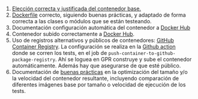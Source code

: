 1. [Elección correcta y justificada del contenedor base.](justificacion_imagen_docker.md)
2. [Dockerfile](https://github.com/cecimerelo/VizYourData/blob/main/Dockerfile) correcto, siguiendo buenas prácticas, 
y adaptado de forma correcta a las clases o módulos que se están testeando.
3. Documentación configuración automática del contenedor a [Docker Hub](configuracion_docker_hub)
4. Contenedor subido correctamente a [Docker Hub](https://hub.docker.com/repository/docker/cecimerelo/vizyourdata/).
5. Uso de registros alternativos y públicos de contenedores: [GitHub Container Registry](https://github.com/cecimerelo?tab=packages).
La configuración se realiza en la [Github action](https://github.com/cecimerelo/VizYourData/blob/main/.github/workflows/run_test.yml)
donde se corren los tests, en el job de `push-container-to-github-package-registry`. Ahí se loguea en GPR construye
y sube el contenedor automáticamente. Además hay que asegurarse de que esté público.
6. Documentación de [buenas prácticas](justificacion_imagen_docker.md) en la optimización del tamaño y/o la 
velocidad del contenedor resultante, incluyendo comparación de diferentes imágenes base por tamaño o velocidad de ejecución de los tests.
